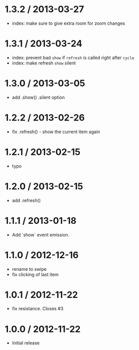 
1.3.2 / 2013-03-27
==================

  * index: make sure to give extra room for zoom changes

1.3.1 / 2013-03-24
==================

  * index: prevent bad `show` if `refresh` is called right after `cycle`
  * index: make refresh `show` silent

1.3.0 / 2013-03-05 
==================

  * add .show() .silent option

1.2.2 / 2013-02-26 
==================

  * fix .refresh() - show the current item again

1.2.1 / 2013-02-15 
==================

  * typo

1.2.0 / 2013-02-15 
==================

  * add .refresh()

1.1.1 / 2013-01-18 
==================

  * Add \`show\` event emission.

1.1.0 / 2012-12-16 
==================

  * rename to swipe
  * fix clicking of last item

1.0.1 / 2012-11-22 
==================

  * fix resistance. Closes #3

1.0.0 / 2012-11-22 
==================

  * Initial release
